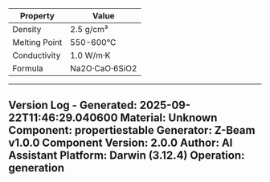 | Property | Value |
|----------|-------|
| Density | 2.5 g/cm³ |
| Melting Point | 550-600°C |
| Conductivity | 1.0 W/m·K |
| Formula | Na2O·CaO·6SiO2 |


---
Version Log - Generated: 2025-09-22T11:46:29.040600
Material: Unknown
Component: propertiestable
Generator: Z-Beam v1.0.0
Component Version: 2.0.0
Author: AI Assistant
Platform: Darwin (3.12.4)
Operation: generation
---